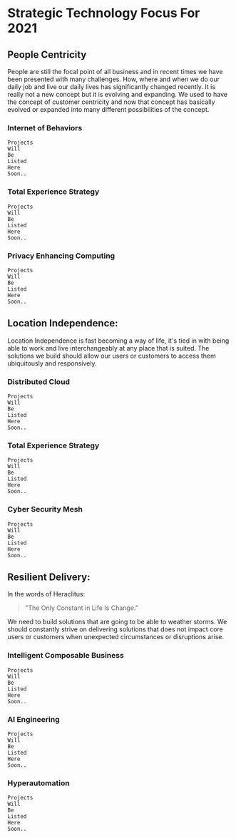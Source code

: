 # Strategic Technology Focus For 2021
  
## People Centricity

People are still the focal point of all business and in recent times we have been presented with many challenges. How, where and when we do our daily job and live our daily lives has significantly changed recently. It is really not a new concept but it is evolving and expanding. We used to have the concept of customer centricity and now that concept has basically evolved or expanded into many different possibilities of the concept.


### Internet of Behaviors

```
Projects 
Will
Be
Listed
Here 
Soon..
```

### Total Experience Strategy

```
Projects 
Will
Be
Listed
Here 
Soon..
```

### Privacy Enhancing Computing

```
Projects 
Will
Be
Listed
Here 
Soon..
```


## Location Independence:

Location Independence is fast becoming a way of life, it's tied in with being able to work and live interchangeably at any place that is suited. The solutions we build should allow our users or customers to access them ubiquitously and responsively. 


### Distributed Cloud

```
Projects 
Will
Be
Listed
Here 
Soon..
```

### Total Experience Strategy

```
Projects 
Will
Be
Listed
Here 
Soon..
```

### Cyber Security Mesh

```
Projects 
Will
Be
Listed
Here 
Soon..
```

## Resilient Delivery:
In the words of Heraclitus:
> "The Only Constant in Life Is Change."

We need to build solutions that are going to be able to weather storms. We should constantly strive on delivering solutions that does not impact core users or customers when unexpected circumstances or disruptions arise.

### Intelligent Composable Business

```
Projects 
Will
Be
Listed
Here 
Soon..
```

### AI Engineering

```
Projects 
Will
Be
Listed
Here 
Soon..
```

### Hyperautomation

```
Projects 
Will
Be
Listed
Here 
Soon..
```
